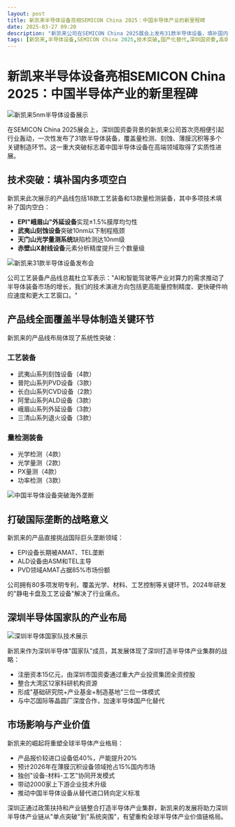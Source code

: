 ```yaml
---
layout: post
title: 新凯来半导体设备亮相SEMICON China 2025：中国半导体产业的新里程碑
date: 2025-03-27 09:20
description: "新凯来公司在SEMICON China 2025展会上发布31款半导体设备，填补国内多项技术空白，标志着中国半导体设备在高端领域的实质性进展。"
tags: [新凯来,半导体设备,SEMICON China 2025,技术突破,国产化替代,深圳国资委,高端制造,产业布局,全球竞争,产业链整合]
---
```


# 新凯来半导体设备亮相SEMICON China 2025：中国半导体产业的新里程碑

![新凯来5nm半导体设备展示](https://s.coze.cn/t/bPioCbpFSjI/ "新凯来5nm半导体设备展示")

在SEMICON China 2025展会上，深圳国资委背景的新凯来公司首次亮相便引起行业轰动，一次性发布了31款半导体装备，覆盖量检测、刻蚀、薄膜沉积等多个关键制造环节。这一重大突破标志着中国半导体设备在高端领域取得了实质性进展。

## 技术突破：填补国内多项空白

新凯来此次展示的产品线包括18款工艺装备和13款量检测装备，其中多项技术填补了国内空白：

- **EPI"峨眉山"外延设备**实现±1.5%膜厚均匀性
- **武夷山刻蚀设备**突破10nm以下制程瓶颈
- **天门山光学量测系统**缺陷检测达10nm级
- **赤壁山X射线设备**元素分析精度提升三个数量级

![新凯来31款半导体设备发布会](https://s.coze.cn/t/wGbGd-pMMXk/ "新凯来31款半导体设备发布会")

公司工艺装备产品线总裁杜立军表示："AI和智能驾驶等产业对算力的需求推动了半导体装备市场的增长，我们的技术演进方向包括更高能量控制精度、更快硬件响应速度和更大工艺窗口。"

## 产品线全面覆盖半导体制造关键环节

新凯来的产品线布局体现了系统性突破：

### 工艺装备
- 武夷山系列刻蚀设备（4款）
- 普陀山系列PVD设备（3款）
- 长白山系列CVD设备（2款）
- 阿里山系列ALD设备（3款）
- 峨眉山系列外延设备（3款）
- 三清山系列退火设备（3款）

### 量检测装备
- 光学检测（4款）
- 光学量测（2款）
- PX量测（4款）
- 功率检测（3款）

![中国半导体设备突破海外垄断](https://s.coze.cn/t/crn32GoMzSI/ "中国半导体设备突破海外垄断")

## 打破国际垄断的战略意义

新凯来的产品直接挑战国际巨头垄断领域：
- EPI设备长期被AMAT、TEL垄断
- ALD设备由ASM和TEL主导
- PVD领域AMAT占据85%市场份额

公司拥有80多项发明专利，覆盖光学、材料、工艺控制等关键环节。2024年研发的"静电卡盘及工艺设备"解决了行业痛点。

## 深圳半导体国家队的产业布局

![深圳半导体国家队技术展示](https://s.coze.cn/t/8s_AOTNY0V4/ "深圳半导体国家队技术展示")

新凯来作为深圳半导体"国家队"成员，其发展体现了深圳打造半导体产业集群的战略：
- 注册资本15亿元，由深圳市国资委通过重大产业投资集团全资控股
- 整合大湾区12家科研机构资源
- 形成"基础研究院+产业基金+制造基地"三位一体模式
- 与中芯国际等晶圆厂深度合作，加速半导体国产化替代

## 市场影响与产业价值

新凯来的崛起将重塑全球半导体产业格局：
- 产品报价较进口设备低40%，产能提升20%
- 预计2026年在薄膜沉积设备领域抢占15%国内市场
- 独创"设备-材料-工艺"协同开发模式
- 带动2000家上下游企业技术升级
- 推动中国半导体设备从替代进口转向定义标准

深圳正通过政策扶持和产业链整合打造半导体产业集群，新凯来的发展将助力深圳半导体产业链从"单点突破"到"系统突围"，有望重构全球半导体产业价值链格局。


